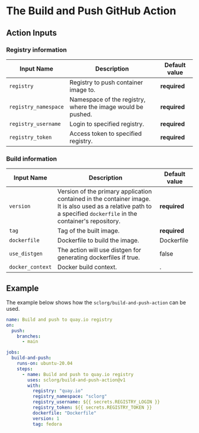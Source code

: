 # The Build and Push GitHub Action

## Action Inputs

### Registry information

| Input Name           | Description                                                 | Default value |
|----------------------|-------------------------------------------------------------|---------------|
| `registry`           | Registry to push container image to.                        | **required**  |
| `registry_namespace` | Namespace of the registry, where the image would be pushed. | **required**  |
| `registry_username`  | Login to specified registry.                                | **required**  |
| `registry_token`     | Access token to specified registry.                         | **required**  |

### Build information

| Input Name       | Description                                                         | Default value |
|------------------|---------------------------------------------------------------------|---------------|
| `version `       | Version of the primary application contained in the container image. It is also used as a relative path to a specified `dockerfile` in the container's repository. | **required**  |
| `tag`            | Tag of the built image.                                             | **required**  |
| `dockerfile`     | Dockerfile to build the image.                                      | Dockerfile    |
| `use_distgen`    | The action will use distgen for generating dockerfiles if true.     | false         |
| `docker_context` | Docker build context.                                               | .             |



## Example

The example below shows how the `sclorg/build-and-push-action` can be used.

```yaml
name: Build and push to quay.io registry
on:
  push:
    branches:
      - main

jobs:
  build-and-push:
    runs-on: ubuntu-20.04
    steps:
      - name: Build and push to quay.io registry
        uses: sclorg/build-and-push-action@v1
        with:
          registry: "quay.io"
          registry_namespace: "sclorg"
          registry_username: ${{ secrets.REGISTRY_LOGIN }}
          registry_token: ${{ secrets.REGISTRY_TOKEN }}
          dockerfile: "Dockerfile"
          version: 1
          tag: fedora
```
